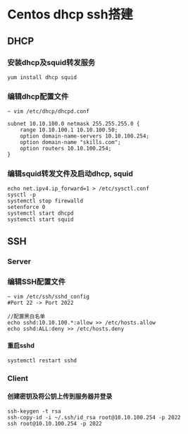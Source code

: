# Centos dhcp ssh搭建

## DHCP

### 安装dhcp及squid转发服务
``` shell
yum install dhcp squid
```
### 编辑dhcp配置文件
``` vim
~ vim /etc/dhcp/dhcpd.conf 

subnet 10.10.100.0 netmask 255.255.255.0 {
	range 10.10.100.1 10.10.100.50;
	option domain-name-servers 10.10.100.254;
	option domain-name "skills.com";
	option routers 10.10.100.254;
}
```

### 编辑squid转发文件及启动dhcp, squid
``` shell
echo net.ipv4.ip_forward=1 > /etc/sysctl.conf
sysctl -p 
systemctl stop firewalld
setenforce 0
systemctl start dhcpd
systemctl start squid
```

## SSH
### Server

### 编辑SSH配置文件
``` shell
~ vim /etc/ssh/sshd_config
#Port 22 -> Port 2022

//配置黑白名单
echo sshd:10.10.100.*:allow >> /etc/hosts.allow
echo sshd:ALL:deny >> /etc/hosts.deny
```

#### 重启sshd
``` shell
systemctl restart sshd
```

### Client

#### 创建密钥及将公钥上传到服务器并登录
``` shell
ssh-keygen -t rsa
ssh-copy-id -i ~/.ssh/id_rsa root@10.10.100.254 -p 2022
ssh root@10.10.100.254 -p 2022
```
